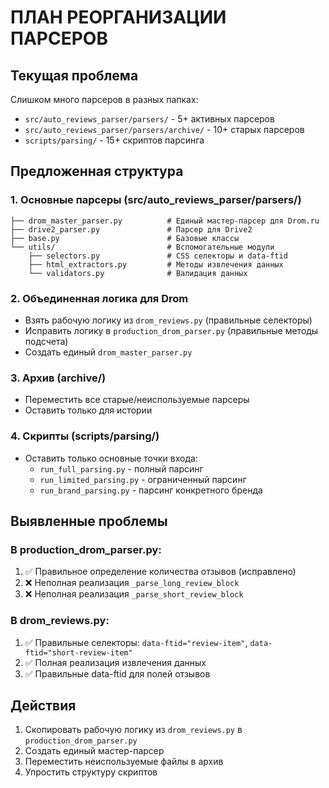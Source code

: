 # ПЛАН РЕОРГАНИЗАЦИИ ПАРСЕРОВ

## Текущая проблема
Слишком много парсеров в разных папках:
- `src/auto_reviews_parser/parsers/` - 5+ активных парсеров
- `src/auto_reviews_parser/parsers/archive/` - 10+ старых парсеров  
- `scripts/parsing/` - 15+ скриптов парсинга

## Предложенная структура

### 1. Основные парсеры (src/auto_reviews_parser/parsers/)
```
├── drom_master_parser.py          # Единый мастер-парсер для Drom.ru
├── drive2_parser.py               # Парсер для Drive2 
├── base.py                        # Базовые классы
└── utils/                         # Вспомогательные модули
    ├── selectors.py               # CSS селекторы и data-ftid
    ├── html_extractors.py         # Методы извлечения данных
    └── validators.py              # Валидация данных
```

### 2. Объединенная логика для Drom
- Взять рабочую логику из `drom_reviews.py` (правильные селекторы)
- Исправить логику в `production_drom_parser.py` (правильные методы подсчета)
- Создать единый `drom_master_parser.py`

### 3. Архив (archive/)
- Переместить все старые/неиспользуемые парсеры
- Оставить только для истории

### 4. Скрипты (scripts/parsing/)
- Оставить только основные точки входа:
  - `run_full_parsing.py` - полный парсинг
  - `run_limited_parsing.py` - ограниченный парсинг  
  - `run_brand_parsing.py` - парсинг конкретного бренда

## Выявленные проблемы

### В production_drom_parser.py:
1. ✅ Правильное определение количества отзывов (исправлено)
2. ❌ Неполная реализация `_parse_long_review_block`
3. ❌ Неполная реализация `_parse_short_review_block`

### В drom_reviews.py:
1. ✅ Правильные селекторы: `data-ftid="review-item"`, `data-ftid="short-review-item"`
2. ✅ Полная реализация извлечения данных
3. ✅ Правильные data-ftid для полей отзывов

## Действия
1. Скопировать рабочую логику из `drom_reviews.py` в `production_drom_parser.py`
2. Создать единый мастер-парсер
3. Переместить неиспользуемые файлы в архив
4. Упростить структуру скриптов
